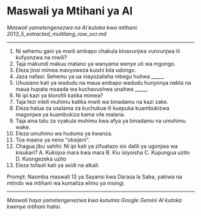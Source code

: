 # Maswali ya Mtihani ya AI
*Maswali yametengenezwa na AI kutoka kwa mtihani: 2013_5_extracted_multilang_raw_ocr.md*

---

1.  Ni sehemu gani ya mwili ambapo chakula kinavunjwa vunvunjwa ili kufyonzwa na mwili?
2.  Taja makundi makuu matano ya wanyama wenye uti wa mgongo.
3.  Eleza jinsi mimea inavyoweza kuishi bila udongo.
4.  Jaza nafasi: Sehemu ya ua inayozalisha mbegu huitwa _____.
5.  Uhusiano kati ya wadudu na maua ambapo wadudu hunyonya nekta na maua hupata msaada wa kuchavushwa unaitwa _____.
6.  Ni ipi kazi ya klorofili katika mimea?
7.  Taja tezi mbili muhimu katika mwili wa binadamu na kazi zake.
8.  Eleza hatua za usalama za kuchukua ili kuepuka kuambukizwa magonjwa ya kuambukiza kama vile malaria.
9.  Taja aina tatu za vyakula muhimu kwa afya ya binadamu na umuhimu wake.
10. Eleza umuhimu wa huduma ya kwanza.
11. Toa maana ya neno "oksijeni".
12. Chagua jibu sahihi: Ni ipi kati ya zifuatazo sio dalili ya ugonjwa wa kisukari?
    A. Kukojoa mara kwa mara B. Kiu isiyoisha C. Kupungua uzito D. Kuongezeka uzito
13. Eleza tofauti kati ya asidi na alkali.

Prompt: Naomba maswali 13 ya Sayansi kwa Darasa la Saba, yakiwa na mtindo wa mtihani wa kumaliza elimu ya msingi.

---
*Maswali haya yametengenezwa kwa kutumia Google Gemini AI kutoka kwenye mtihani halisi.*
